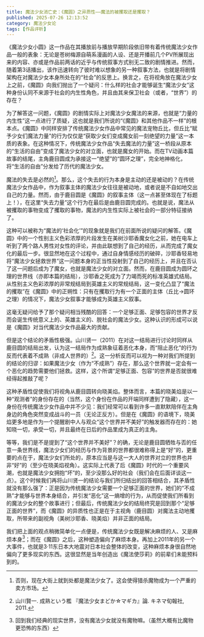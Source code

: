 ```yaml
---
title: 魔法少女消亡史：《魔圆》之异质性——魔法的被攫取还是攫取？
published: 2025-07-26 12:13:52
category: 魔法少女论
tags: [作品评析]
---
```


《魔法少女小圆》这一作品在其播放前与播放早期阶段依旧带有着传统魔法少女作品一般的表象：无论是苍树梅源自萌系漫画的人设、还是开播前几个PV所展现出来的内容、亦或是作品前两话的近乎与传统叙事方式别无二致的剧情推进。然而，随着第3话播出，该作迅速转向了彼时难以想象的另一种叙事方法，也就是将剧情架构在对魔法少女本身所处在的“社会”的反思上。换言之，在将视角放在魔法少女上之前，《魔圆》向我们抛出了一个疑问：什么样的社会才能够诞生“魔法少女”这种身份认同不来源于社会的内生性角色，并且由其来保卫社会（或者，“世界”）的存在？

为了解答这一问题，《魔圆》的剧情实际上对魔法少女魔法的来源，也就是“力量的内生性”这一点进行了质疑，这也就是我们所说的“《魔圆》和其他作品不一样”的根本点。《魔圆》中同样安排了传统魔法少女作品中常见的魔法宠物丘比，但丘比“赋予少女们魔法力量”的行为仅仅是“获取少女们变成魔女前一刻绝望的力量”这一本质的表象。在这种情况下，传统魔法少女作品“失去魔法的力量”这一桥段从原本的“生活的自由”变成了魔法少女的对立面，也就是魔女的开始。而在TV动画本篇故事的结尾，主角鹿目圆成为承接这一“绝望”的“圆环之理”，完全地神格化，将“生活的自由”分发给了历代的魔法少女。

魔法的失去是必然的[^1]。那么，这个失去的行为本身是主动的还是被动的？在传统魔法少女作品中，作为叙事主体的魔法少女往往是被动地，或者说是不自如地交出自己的力量。然而，由于鹿目圆是《魔圆》的叙事主体（这一点甚至体现在了标题上！），在这里“失去力量”这个行为在最后是由鹿目圆完成的。也就是说，魔法从被攫取的事物变成了攫取的事物，魔法的内生性实际上被社会的一部分特征接纳了。

这种可以被称为“魔法的‘社会化’”的现象就是我们在前面所说的疑问的解答。《魔圆》中的一个性别主义色彩浓厚的片段发生在美树沙耶香魔女化之前，她在电车上听到了两个路人男性对女性的评论，并由此联想到了自己的经历，从而完成了魔女化的最后一步。很显然地在这个过程中，通过自身情感经历的破碎，沙耶香轻易地将“魔法少女拯救世界”这一问题本身的正当性投射到了自己的经历上，并且在否认了这一问题后成为了魔女，也就是魔法少女的对立面。然而，在鹿目圆成为圆环之理的世界线（亦即本篇的结局），沙耶香之死成为了力竭而死的标准英雄式结局。从性别主义色彩浓厚的非常规结局到英雄主义的常规结局，这一变化凸显了“魔法的攫取”在《魔圆》中的正朔性：只有在攫取行为有一个正面的主体（丘比→圆环之理）的情况下，魔法少女叙事才能够成为英雄主义叙事。

这毫无疑问给予了那个疑问相当残酷的回答：一个足够正面、足够包容的世界才反而会诞生传统意义上的、英雄主义的、脱社会的魔法少女。这种认识的形成可以说是《魔圆》对当代魔法少女作品最大的贡献。

但是这个结论的矛盾性极强。山川贤一（2011）在对这一结局进行讨论时同样从鹿目圆的结局出发，认为这一结局作为成熟象征着恶化本身，而“阻止恶化”的行为反而代表着不成熟（非成人世界的）[^2]。这一分析反而可以视为一种对我们所提到的结论的归谬：如果魔法少女（作为“不成熟”）存在，那么这个世界就一定会有一个恶化的趋势需要他们拯救。这样，这个所谓“足够正面、包容”的世界是否就很难经得起推敲了呢？

这种矛盾性促使我们将视角从鹿目圆转向晓美焰。整体而言，本篇的晓美焰是以一种“观测者”的身份存在的（当然，这个身份在作品的开端同样遭到了隐藏），这一身份在传统魔法少女作品中并不少见：我们经常可以看到许多一直默默陪伴在主角身边的角色突然变成战斗的一员（无论正反方）。但是在《魔圆》的语境下，晓美焰更多地是作为一个提醒剧中人与观众“这个世界并不美好”的触发器而存在的：她知晓一切，承受一切，并且最终在日后的作品里成为真正的主角。

等等，我们是不是提到了“这个世界并不美好”？的确，无论是鹿目圆牺牲与否的任意一条世界线，魔法少女们的经历与作为背景的世界都很难称得上是“好”的，更重要的点在于，魔法少女们所处的，原本应当是与这一大人的世界对立的世界也并非“好”的（至少在晓美焰视角）。这实际上代表了后《魔圆》时代的一个重要风潮，也就是魔法少女拥抱“坏”的，至少没那么好的社会（我们会在后面详谈这一点）。这个时候我们再将山川贤一的结论与我们所归结出的回答相结合，其矛盾性就没有那么强了：正是因为传统魔法少女需要一个足够正面的世界，她们的“不成熟”才能够与世界本身结合，并引发“恶化”这一熵增的行为，从而促使我们所看到的魔法少女的整个故事进行；但最后，传统魔法少女的结局终究是回到那个“足够正面的世界”，而《魔圆》的异质性也正是在于主视角（鹿目圆）对魔法主动地攫取，所带来的副视角（美树沙耶香、晓美焰）并非正面的结局。

我们把上面的观点稍微简单化一点便是，传统魔法少女既是解决麻烦的人、又是麻烦本身[^3]；而在《魔圆》之后，这种塑造偏向了麻烦本身。再加上2011年的另一个大事件，也就是3·11东日本大地震对日本社会整体的改变，这种麻烦本身很自然地偏向了更多现实的东西。这很显然是当年创造出《魔法使莎莉》的前辈们未能预料到的。

[^1]: 否则，现在大街上就到处都是魔法少女了。这会使得猎杀魔物成为一个严重的卖方市场。
[^2]: 山川賢一. 成熟という檻 『魔法少女まどか☆マギカ』論. キネマ旬報社, 2011.
[^3]: 回到我们经典的现实世界，没有魔法少女就没有魔物嘛。（虽然大概有比魔物更恐怖的东西）